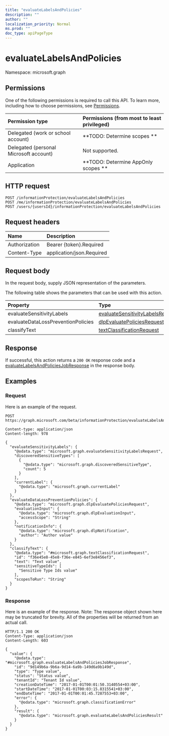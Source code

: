 ```yaml
---
title: "evaluateLabelsAndPolicies"
description: ""
author: ""
localization_priority: Normal
ms.prod: ""
doc_type: apiPageType
---
```


# evaluateLabelsAndPolicies

Namespace: microsoft.graph



## Permissions
One of the following permissions is required to call this API. To learn more, including how to choose permissions, see [Permissions](/concepts/permissions-reference.md).

|Permission type|Permissions (from most to least privileged)|
|:---|:---|
|Delegated (work or school account)|**TODO: Determine scopes **|
|Delegated (personal Microsoft account)|Not supported.|
|Application|**TODO: Determine AppOnly scopes **|

## HTTP request
<!-- {
  "blockType": "ignored"
}
-->
``` http
POST /informationProtection/evaluateLabelsAndPolicies
POST /me/informationProtection/evaluateLabelsAndPolicies
POST /users/{usersId}/informationProtection/evaluateLabelsAndPolicies
```

## Request headers
|Name|Description|
|:---|:---|
|Authorization|Bearer {token}.Required|
|Content-Type|application/json.Required|

## Request body
In the request body, supply JSON representation of the parameters.

The following table shows the parameters that can be used with this action.

|Property|Type|Description|
|:---|:---|:---|
|evaluateSensitivityLabels|[evaluateSensitivityLabelsRequest](../resources/evaluatesensitivitylabelsrequest.md)||
|evaluateDataLossPreventionPolicies|[dlpEvaluatePoliciesRequest](../resources/dlpevaluatepoliciesrequest.md)||
|classifyText|[textClassificationRequest](../resources/textclassificationrequest.md)||



## Response
If successful, this action returns a `200 OK` response code and a [evaluateLabelsAndPoliciesJobResponse](../resources/evaluatelabelsandpoliciesjobresponse.md) in the response body.

## Examples

### Request
Here is an example of the request.
<!-- {
  "blockType": "request",
  "name": "informationprotection_evaluatelabelsandpolicies"
}
-->
``` http
POST https://graph.microsoft.com/beta/informationProtection/evaluateLabelsAndPolicies

Content-type: application/json
Content-length: 978

{
  "evaluateSensitivityLabels": {
    "@odata.type": "microsoft.graph.evaluateSensitivityLabelsRequest",
    "discoveredSensitiveTypes": [
      {
        "@odata.type": "microsoft.graph.discoveredSensitiveType",
        "count": 5
      }
    ],
    "currentLabel": {
      "@odata.type": "microsoft.graph.currentLabel"
    }
  },
  "evaluateDataLossPreventionPolicies": {
    "@odata.type": "microsoft.graph.dlpEvaluatePoliciesRequest",
    "evaluationInput": {
      "@odata.type": "microsoft.graph.dlpEvaluationInput",
      "accessScope": "String"
    },
    "notificationInfo": {
      "@odata.type": "microsoft.graph.dlpNotification",
      "author": "Author value"
    }
  },
  "classifyText": {
    "@odata.type": "#microsoft.graph.textClassificationRequest",
    "id": "f36e45e8-45e8-f36e-e845-6ef3e8456ef3",
    "text": "Text value",
    "sensitiveTypeIds": [
      "Sensitive Type Ids value"
    ],
    "scopesToRun": "String"
  }
}
```

### Response
Here is an example of the response. Note: The response object shown here may be truncated for brevity. All of the properties will be returned from an actual call.
<!-- {
  "blockType": "response",
  "truncated": true,
  "@odata.type": "microsoft.graph.evaluatelabelsandpoliciesjobresponse"
}
-->
``` http
HTTP/1.1 200 OK
Content-Type: application/json
Content-Length: 603

{
  "value": {
    "@odata.type": "#microsoft.graph.evaluateLabelsAndPoliciesJobResponse",
    "id": "9d149b6a-9b6a-9d14-6a9b-149d6a9b149d",
    "type": "Type value",
    "status": "Status value",
    "tenantId": "Tenant Id value",
    "creationDateTime": "2017-01-01T00:01:50.3140554+03:00",
    "startDateTime": "2017-01-01T00:03:15.8315541+03:00",
    "endDateTime": "2017-01-01T00:01:45.7287553+03:00",
    "error": {
      "@odata.type": "microsoft.graph.classificationError"
    },
    "result": {
      "@odata.type": "microsoft.graph.evaluateLabelsAndPoliciesResult"
    }
  }
}
```

